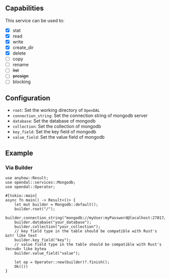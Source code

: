 ## Capabilities

This service can be used to:

- [x] stat
- [x] read
- [x] write
- [x] create_dir
- [x] delete
- [ ] copy
- [ ] rename
- [ ] ~~list~~
- [ ] ~~presign~~
- [ ] blocking

## Configuration

- `root`: Set the working directory of `OpenDAL`
- `connection_string`: Set the connection string of mongodb server
- `database`: Set the database of mongodb
- `collection`: Set the collection of mongodb
- `key_field`: Set the key field of mongodb
- `value_field`: Set the value field of mongodb

## Example

### Via Builder

```rust,no_run
use anyhow::Result;
use opendal::services::Mongodb;
use opendal::Operator;

#[tokio::main]
async fn main() -> Result<()> {
    let mut builder = Mongodb::default();
    builder.root("/");
    builder.connection_string("mongodb://myUser:myPassword@localhost:27017/myAuthDB");
    builder.database("your_database");
    builder.collection("your_collection");
    // key field type in the table should be compatible with Rust's &str like text
    builder.key_field("key");
    // value field type in the table should be compatible with Rust's Vec<u8> like bytea
    builder.value_field("value");

    let op = Operator::new(builder)?.finish();
    Ok(())
}
```
